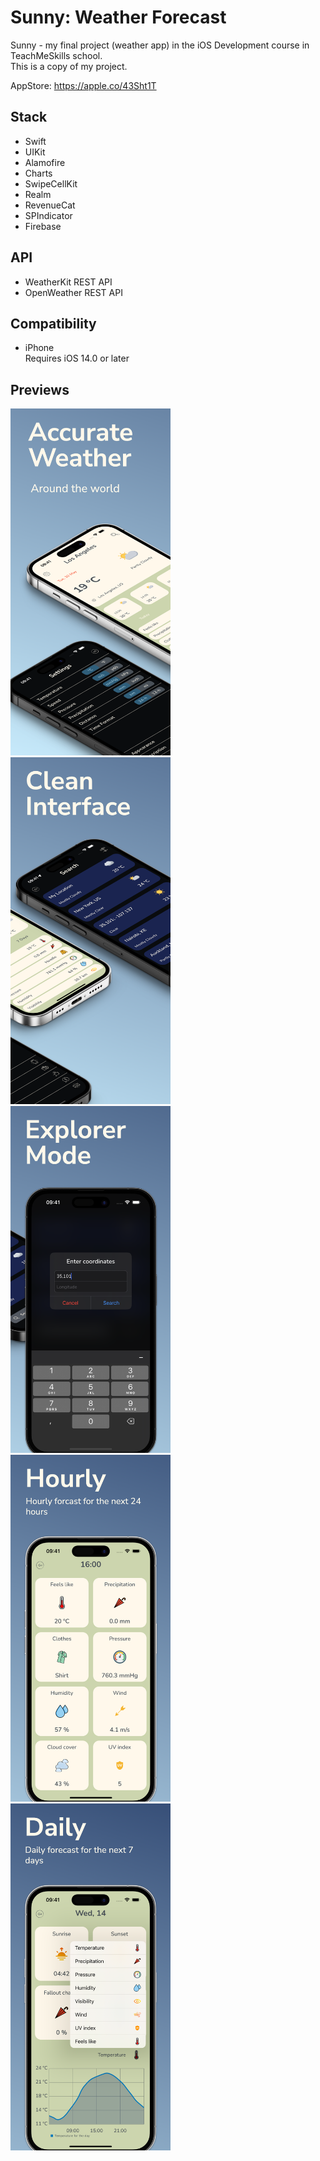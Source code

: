 # Sunny: Weather Forecast
Sunny - my final project (weather app) in the iOS Development course in TeachMeSkills school.<br>
This is a copy of my project.

AppStore: https://apple.co/43Sht1T

## Stack
- Swift
- UIKit
- Alamofire
- Charts
- SwipeCellKit
- Realm
- RevenueCat
- SPIndicator
- Firebase


## API
- WeatherKit REST API
- OpenWeather REST API

## Compatibility
- iPhone<br>
Requires iOS 14.0 or later<br>

## Previews
<div>
  <img src="./ScreenShots/1.png" width=256,8 height=555,6>
  <img src="./ScreenShots/2.png" width=256,8 height=555,6>
  <img src="./ScreenShots/3.png" width=256,8 height=555,6>
  <img src="./ScreenShots/4.png" width=256,8 height=555,6>
  <img src="./ScreenShots/5.png" width=256,8 height=555,6>
</div>
